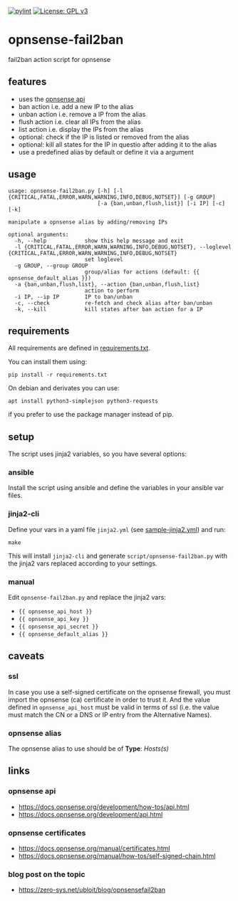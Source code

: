 [![pylint](https://github.com/zerwes/opnsense-fail2ban/actions/workflows/pylint.yml/badge.svg)](https://github.com/zerwes/opnsense-fail2ban/actions/workflows/pylint.yml)
[![License: GPL v3](https://img.shields.io/badge/License-GPL%20v3-blue.svg)](http://www.gnu.org/licenses/gpl-3.0)

# opnsense-fail2ban
fail2ban action script for opnsense

## features

 * uses the [opnsense api](https://docs.opnsense.org/development/api.html)
 * ban action i.e. add a new IP to the alias
 * unban action i.e. remove a IP from the alias
 * flush action i.e. clear all IPs from the alias
 * list action i.e. display the IPs from the alias
 * optional: check if the IP is listed or removed from the alias
 * optional: kill all states for the IP in questio after adding it to the alias
 * use a predefined alias by default or define it via a argument

## usage

```
usage: opnsense-fail2ban.py [-h] [-l {CRITICAL,FATAL,ERROR,WARN,WARNING,INFO,DEBUG,NOTSET}] [-g GROUP]
                            [-a {ban,unban,flush,list}] [-i IP] [-c] [-k]

manipulate a opnsense alias by adding/removing IPs

optional arguments:
  -h, --help            show this help message and exit
  -l {CRITICAL,FATAL,ERROR,WARN,WARNING,INFO,DEBUG,NOTSET}, --loglevel {CRITICAL,FATAL,ERROR,WARN,WARNING,INFO,DEBUG,NOTSET}
                        set loglevel
  -g GROUP, --group GROUP
                        group/alias for actions (default: {{ opnsense_default_alias }})
  -a {ban,unban,flush,list}, --action {ban,unban,flush,list}
                        action to perform
  -i IP, --ip IP        IP to ban/unban
  -c, --check           re-fetch and check alias after ban/unban
  -k, --kill            kill states after ban action for a IP
```

## requirements

All requirements are defined in [requirements.txt](requirements.txt).

You can install them using:
```
pip install -r requirements.txt
```

On debian and derivates you can use:
```
apt install python3-simplejson python3-requests
```
if you prefer to use the package manager instead of pip.

## setup

The script uses jinja2 variables, so you have several options:

### ansible

Install the script using ansible and define the variables in your ansible var files.

### jinja2-cli

Define your vars in a yaml file `jinja2.yml` (see [sample-jinja2.yml](sample-jinja2.yml)) and run:
```
make 
```
This will install `jinja2-cli` and generate `script/opnsense-fail2ban.py` with the jinja2 vars replaced according to your settings.

### manual

Edit `opnsense-fail2ban.py` and replace the jinja2 vars:

 * `{{ opnsense_api_host }}`
 * `{{ opnsense_api_key }}`
 * `{{ opnsense_api_secret }}`
 * `{{ opnsense_default_alias }}`

## caveats

### ssl
In case you use a self-signed certificate on the opnsense firewall, you must import the opnsense (ca) certificate in order to trust it. And the value defined in `opnsense_api_host` must be valid in terms of ssl (i.e. the value must match the CN or a DNS or IP entry from the Alternative Names).

### opnsense alias
The opnsense alias to use should be of **Type**: *Hosts(s)*

## links
### opnsense api
 * https://docs.opnsense.org/development/how-tos/api.html
 * https://docs.opnsense.org/development/api.html

### opnsense certificates
 * https://docs.opnsense.org/manual/certificates.html
 * https://docs.opnsense.org/manual/how-tos/self-signed-chain.html

### blog post on the topic
 * https://zero-sys.net/ubloit/blog/opnsensefail2ban
